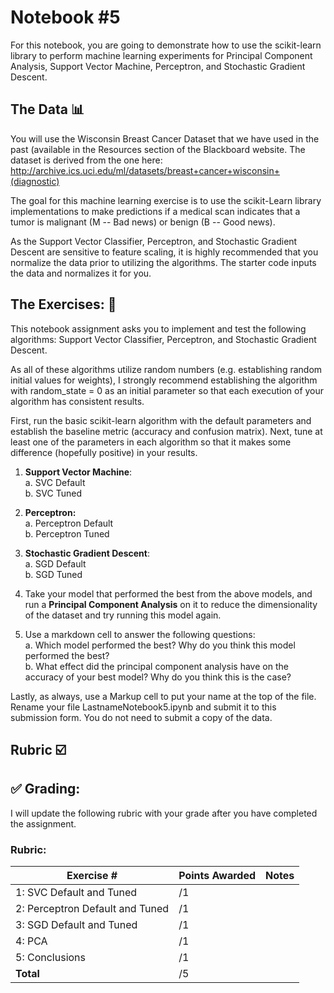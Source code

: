 # Notebook #5

For this notebook, you are going to demonstrate how to use the scikit-learn library to perform machine learning experiments for Principal Component Analysis, Support Vector Machine, Perceptron,  and Stochastic Gradient Descent.


## The Data :bar_chart: 
You will use the Wisconsin Breast Cancer Dataset that we have used in the past (available in the Resources section of the Blackboard website. The dataset is derived from the one here:  http://archive.ics.uci.edu/ml/datasets/breast+cancer+wisconsin+(diagnostic)

The goal for this machine learning exercise is to use the scikit-Learn library implementations to make predictions if a medical scan indicates that a tumor is malignant (M -- Bad news) or benign (B -- Good news).

As the Support Vector Classifier, Perceptron, and Stochastic Gradient Descent are sensitive to feature scaling, it is highly recommended that you normalize the data prior to utilizing the algorithms. The starter code inputs the data and normalizes it for you. 

## The Exercises: 💪
This notebook assignment asks you to implement and test the following algorithms:
Support Vector Classifier, Perceptron, and Stochastic Gradient Descent.

As all of these algorithms utilize random numbers (e.g. establishing random initial values for weights), I strongly recommend establishing the algorithm with random_state = 0 as an initial parameter so that each execution of your algorithm has consistent results. 

First, run the basic scikit-learn algorithm with the default parameters and establish the baseline metric (accuracy and confusion matrix). Next, tune at least one of the parameters in each algorithm so that it makes some difference (hopefully positive) in your results.
1.  **Support Vector Machine**: <br>
    a. SVC Default <br>
    b. SVC Tuned <br>
2.  **Perceptron:**<br>
    a. Perceptron Default<br>
    b. Perceptron Tuned<br>
3.  **Stochastic Gradient Descent**:<br>
    a. SGD Default<br>
    b. SGD Tuned<br>

4. Take your model that performed the best from the above models, and run a **Principal Component Analysis** on it to reduce the dimensionality of the dataset and try running this model again. 

5. Use a markdown cell to answer the following questions: <br>
  a. Which model performed the best? Why do you think this model performed the best?<br>
  b. What effect did the principal component analysis have on the accuracy of your best model? Why do you think this is the case?<br>



Lastly, as always, use a Markup cell to put your name at the top of the file. Rename your file LastnameNotebook5.ipynb and submit it to this submission form. You do not need to submit a copy of the data.

## Rubric :ballot_box_with_check:

## :white_check_mark: Grading: 
I will update the following rubric with your grade after you have completed the assignment.
### Rubric:
| Exercise #            | Points Awarded | Notes |
| --------------------- | -------------------------- | ----- |
| 1: SVC Default and Tuned        |        /1|    |
| 2: Perceptron Default and Tuned |        /1|    |
| 3: SGD Default and Tuned        |        /1|    |
| 4: PCA                          |        /1|    |
| 5: Conclusions                  |        /1|    |
| <b>Total                        |        /5| </b>   |
